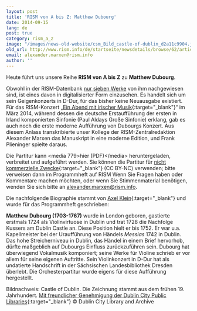 ```yaml
---
layout: post
title: 'RISM von A bis Z: Matthew Dubourg'
date: 2014-09-15
lang: de
post: true
category: rism_a_z
image: "/images/news-old-website/csm_Bild_castle-of-dublin_d2a11c9904.jpg"
old_url: http://www.rism.info/de/startseite/newsdetails/browse/62/article/64/matthew-dubourg.html
email: alexander.marxen@rism.info
author: ''
---
```



Heute führt uns unsere Reihe **RISM von A bis Z** zu **Matthew Dubourg**.

Obwohl in der RISM-Datenbank [nur sieben Werke](https://opac.rism.info/search?View=rism&author=Matthew+Dubourg "external-link-new-window") von ihm nachgewiesen sind, ist eines davon in digitalisierter Form einzusehen. Es handelt sich um sein Geigenkonzerts in D-Dur, für das bisher keine Neuausgabe existiert. Für das RISM-Konzert „[Ein Abend mit irischer Musik](/events/2014/02/24/an-evening-of-irish-music.html){:target="_blank"}“ im März 2014, während dessen die deutsche Erstaufführung der ersten in Irland komponierten Sinfonie (Paul Aldays Große Sinfonie) erklang, gab es auch noch die erste moderne Aufführung von Dubourgs Konzert. Aus diesem Anlass transkribierte unser Kollege der RISM-Zentralredaktion Alexander Marxen das Manuskript in eine moderne Edition, und Frank Plieninger spielte daraus.

Die Partitur kann \<media 779\>hier (PDF)\</media\> heruntergeladen, verbreitet und aufgeführt werden. Sie können die Partitur für [nicht kommerzielle Zwecke](http://creativecommons.org/licenses/by-nc/4.0/){:target="_blank"} (CC BY-NC) verwenden; bitte verweisen dann im Programmheft auf RISM Wenn Sie Fragen haben oder Kommentare machen möchten, oder wenn Sie Stimmenmaterial benötigen, wenden Sie sich bitte an [alexander.marxen@rism.info](mailto:alexander.marxen@rism.info).

Die nachfolgende Biographie stammt von [Axel Klein](http://axelklein.de/){:target="_blank"} und wurde für das Programmheft geschrieben:

**Matthew Dubourg (1703-1767)** wurde in London geboren, gastierte erstmals 1724 als Violinvirtuose in Dublin und trat 1728 die Nachfolge Kussers am Dublin Castle an. Diese Position hielt er bis 1752. Er war u.a. Kapellmeister bei der Uraufführung von Händels _Messias_ 1742 in Dublin. Das hohe Streicherniveau in Dublin, das Händel in einem Brief hervorhob, dürfte maßgeblich auf Dubourgs Einfluss zurückzuführen sein. Dubourg hat überwiegend Vokalmusik komponiert; seine Werke für Violine schrieb er vor allem für seine eigenen Auftritte. Sein Violinkonzert in D-Dur hat als undatierte Handschrift in der Sächsischen Landesbibliothek Dresden überlebt. Die Orchesterpartitur wurde eigens für diese Aufführung hergestellt.





Bildnachweis: Castle of Dublin. Die Zeichnung stammt aus dem frühen 19. Jahrhundert. [Mit freundlicher Genehmigung der Dublin City Public Libraries](http://www.askaboutireland.ie/learning-zone/primary-students/looking-at-places/dublin-city/dublin-castle/independence-and-beyond/buildings-at-dublin-castl/index.xml){:target="_blank"} © Dublin City Library and Archive



<script type="text/javascript">var switchTo5x=true;</script><script type="text/javascript" src="http://w.sharethis.com/button/buttons.js"></script><script type="text/javascript">stLight.options({publisher: "9b601438-1ce1-49d8-bfd7-9cff5df54c17", doNotHash: false, doNotCopy: false, hashAddressBar: false});</script>